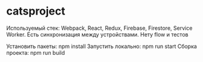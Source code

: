 # catsproject

Используемый стек: Webpack, React, Redux, Firebase, Firestore, Service Worker. Есть синхронизация между устройствами. 
Нету flow и тестов

Установить пакеты: npm install
Запустить локально: npm run start
Сборка проекта: npm run build
